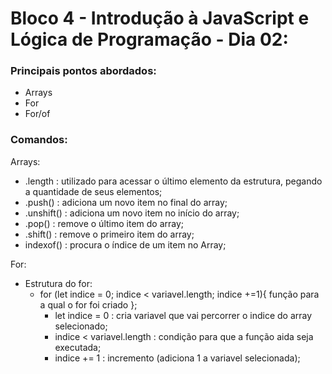 # Bloco 4 - Introdução à JavaScript e Lógica de Programação - Dia 02:
### Principais pontos abordados:
* Arrays
* For
* For/of

### Comandos:
Arrays:
* .length : utilizado para acessar o último elemento da estrutura, pegando a quantidade de seus elementos;
* .push() : adiciona um novo item no final do array;
* .unshift() :  adiciona um novo item no início do array;
* .pop() : remove o último item do array;
* .shift() : remove o primeiro item do array;
* indexof() : procura o índice de um item no Array;

For:
* Estrutura do for:
    - for (let indice = 0; indice < variavel.length; indice +=1){
      função para a qual o for foi criado
    };
        * let indice = 0 : cria variavel que vai percorrer o indice do array selecionado;
        * indice < variavel.length : condição para que a função aida seja executada;
        * indice += 1 : incremento (adiciona 1 a variavel selecionada);

